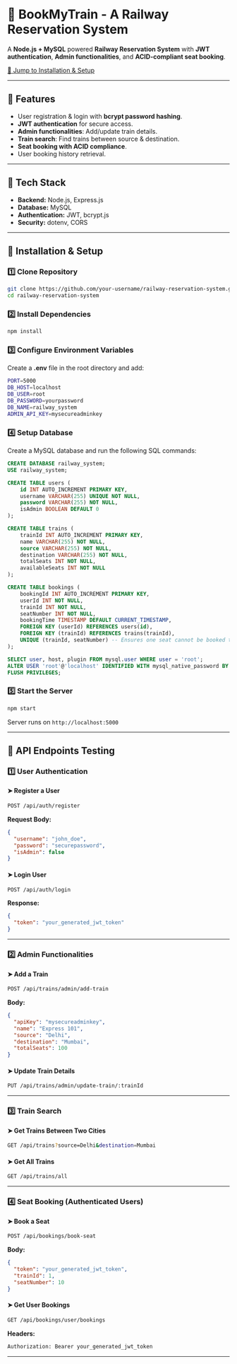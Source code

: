 # 🚆 BookMyTrain - A Railway Reservation System

A **Node.js + MySQL** powered **Railway Reservation System** with **JWT authentication**, **Admin functionalities**, and **ACID-compliant seat booking**.

[🔧 Jump to Installation & Setup](#-installation--setup)

---

## 🚀 Features
- User registration & login with **bcrypt password hashing**.
- **JWT authentication** for secure access.
- **Admin functionalities**: Add/update train details.
- **Train search**: Find trains between source & destination.
- **Seat booking with ACID compliance**.
- User booking history retrieval.

---

## 📌 Tech Stack
- **Backend:** Node.js, Express.js
- **Database:** MySQL
- **Authentication:** JWT, bcrypt.js
- **Security:** dotenv, CORS

---

## 🔧 Installation & Setup

### 1️⃣ Clone Repository
```sh
git clone https://github.com/your-username/railway-reservation-system.git
cd railway-reservation-system
```

### 2️⃣ Install Dependencies
```sh
npm install
```

### 3️⃣ Configure Environment Variables
Create a **.env** file in the root directory and add:
```sh
PORT=5000
DB_HOST=localhost
DB_USER=root
DB_PASSWORD=yourpassword
DB_NAME=railway_system
ADMIN_API_KEY=mysecureadminkey
```

### 4️⃣ Setup Database
Create a MySQL database and run the following SQL commands:
```sql
CREATE DATABASE railway_system;
USE railway_system;

CREATE TABLE users (
    id INT AUTO_INCREMENT PRIMARY KEY,
    username VARCHAR(255) UNIQUE NOT NULL,
    password VARCHAR(255) NOT NULL,
    isAdmin BOOLEAN DEFAULT 0
);

CREATE TABLE trains (
    trainId INT AUTO_INCREMENT PRIMARY KEY,
    name VARCHAR(255) NOT NULL,
    source VARCHAR(255) NOT NULL,
    destination VARCHAR(255) NOT NULL,
    totalSeats INT NOT NULL,
    availableSeats INT NOT NULL
);

CREATE TABLE bookings (
    bookingId INT AUTO_INCREMENT PRIMARY KEY,
    userId INT NOT NULL,
    trainId INT NOT NULL,
    seatNumber INT NOT NULL,
    bookingTime TIMESTAMP DEFAULT CURRENT_TIMESTAMP,
    FOREIGN KEY (userId) REFERENCES users(id),
    FOREIGN KEY (trainId) REFERENCES trains(trainId),
    UNIQUE (trainId, seatNumber) -- Ensures one seat cannot be booked twice
);

SELECT user, host, plugin FROM mysql.user WHERE user = 'root';
ALTER USER 'root'@'localhost' IDENTIFIED WITH mysql_native_password BY 'YourPassword';
FLUSH PRIVILEGES;
```

### 5️⃣ Start the Server
```sh
npm start
```
Server runs on `http://localhost:5000`

---

## 🔄 API Endpoints Testing

### **1️⃣ User Authentication**
#### ➤ Register a User
```sh
POST /api/auth/register
```
**Request Body:**
```json
{
  "username": "john_doe",
  "password": "securepassword",
  "isAdmin": false
}
```

#### ➤ Login User
```sh
POST /api/auth/login
```
**Response:**
```json
{
  "token": "your_generated_jwt_token"
}
```

---

### **2️⃣ Admin Functionalities**
#### ➤ Add a Train
```sh
POST /api/trains/admin/add-train
```
**Body:**
```json
{
  "apiKey": "mysecureadminkey",
  "name": "Express 101",
  "source": "Delhi",
  "destination": "Mumbai",
  "totalSeats": 100
}
```

#### ➤ Update Train Details
```sh
PUT /api/trains/admin/update-train/:trainId
```

---

### **3️⃣ Train Search**
#### ➤ Get Trains Between Two Cities
```sh
GET /api/trains?source=Delhi&destination=Mumbai
```

#### ➤ Get All Trains
```sh
GET /api/trains/all
```

---

### **4️⃣ Seat Booking (Authenticated Users)**
#### ➤ Book a Seat
```sh
POST /api/bookings/book-seat
```
**Body:**
```json
{
  "token": "your_generated_jwt_token",
  "trainId": 1,
  "seatNumber": 10
}
```

#### ➤ Get User Bookings
```sh
GET /api/bookings/user/bookings
```
**Headers:**
```sh
Authorization: Bearer your_generated_jwt_token
```

---



